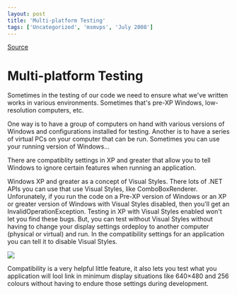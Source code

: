 ```yaml
---
layout: post
title: 'Multi-platform Testing'
tags: ['Uncategorized', 'msmvps', 'July 2008']
---
```

[Source](http://blogs.msmvps.com/peterritchie/2008/07/15/multi-platform-testing/ "Permalink to Multi-platform Testing")

# Multi-platform Testing

Sometimes in the testing of our code we need to ensure what we've written works in various environments. Sometimes that's pre-XP Windows, low-resolution computers, etc.

One way is to have a group of computers on hand with various versions of Windows and configurations installed for testing. Another is to have a series of virtual PCs on your computer that can be run. Sometimes you can use your running version of Windows…

There are compatiblity settings in XP and greater that allow you to tell Windows to ignore certain features when running an application.

Windows XP and greater as a concept of Visual Styles. There lots of .NET APIs you can use that use Visual Styles, like ComboBoxRenderer. Unforunately, if you run the code on a Pre-XP version of Windows or an XP or greater version of Windows with Visual Styles disabled, then you'll get an InvalidOperationException. Testing in XP with Visual Styles enabled won't let you find these bugs. But, you can test without Visual Styles without having to change your display settings ordeploy to another computer (physical or virtual) and run. In the compatibility settings for an application you can tell it to disable Visual Styles.

![][1]

Compatibility is a very helpful little feature, it also lets you test what you application will lool link in minimum display situations like 640×480 and 256 colours without having to endure those settings during development.

[1]: http://blogs.msmvps.com/cfs-filesystemfile.ashx/__key/CommunityServer.Blogs.Components.WeblogFiles/peterritchie/Compatibility-_2800_visual-themes_2900_.JPG


